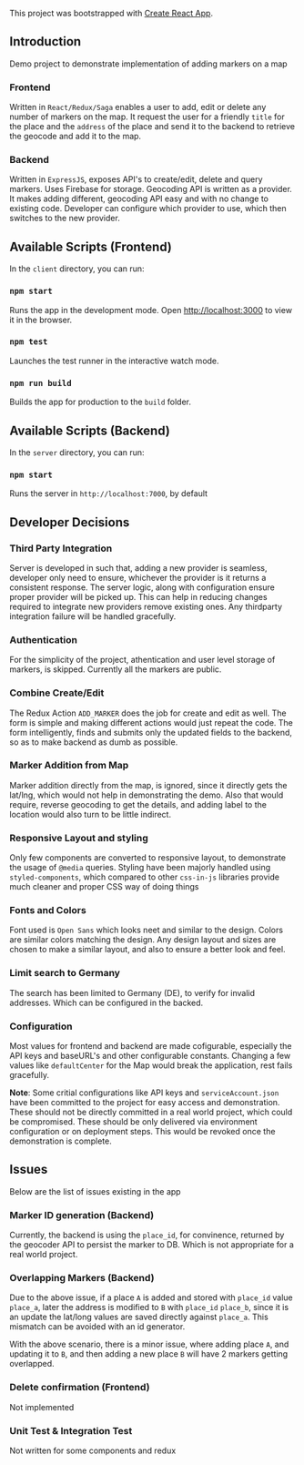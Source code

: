 This project was bootstrapped with [Create React App](https://github.com/facebook/create-react-app).

## Introduction

Demo project to demonstrate implementation of adding markers on a map

### Frontend

Written in `React/Redux/Saga` enables a user to add, edit or delete any number of markers on the map.
It request the user for a friendly `title` for the place and the `address` of the place and send it to the backend to retrieve the geocode and add it to the map.

### Backend

Written in `ExpressJS`, exposes API's to create/edit, delete and query markers.
Uses Firebase for storage. Geocoding API is written as a provider. It makes adding different, geocoding API easy and with no change to existing code. Developer can configure which provider to use, which then switches to the new provider.

## Available Scripts (Frontend)

In the `client` directory, you can run:

### `npm start`

Runs the app in the development mode.
Open [http://localhost:3000](http://localhost:3000) to view it in the browser.

### `npm test`

Launches the test runner in the interactive watch mode.

### `npm run build`

Builds the app for production to the `build` folder.

## Available Scripts (Backend)

In the `server` directory, you can run:

### `npm start`

Runs the server in  `http://localhost:7000`, by default


## Developer Decisions


### Third Party Integration

Server is developed in such that, adding a new provider is seamless, developer only need to ensure, whichever the provider is it returns a consistent response. The server logic, along with configuration ensure proper provider will be picked up. This can help in reducing changes required to integrate new providers remove existing ones.
Any thirdparty integration failure will be handled gracefully.

### Authentication
For the simplicity of the project, athentication and user level storage of markers, is skipped. Currently all the markers are public.

### Combine Create/Edit

The Redux Action `ADD_MARKER` does the job for create and edit as well. The form is simple and making different actions would just repeat the code. The form intelligently, finds and submits only the updated fields to the backend, so as to make backend as dumb as possible.

### Marker Addition from Map

Marker addition directly from the map, is ignored, since it directly gets the lat/lng, which would not help in demonstrating the demo. Also that would require, reverse geocoding to get the details, and adding label to the location would also turn to be little indirect.


### Responsive Layout and styling

Only few components are converted to responsive layout, to demonstrate the usage of `@media` queries. Styling have been majorly handled using `styled-components`, which compared to other `css-in-js` libraries provide much cleaner and proper CSS way of doing things

### Fonts and Colors

Font used is `Open Sans` which looks neet and similar to the design. Colors are similar colors matching the design. Any design layout and sizes are chosen to make a similar layout, and also to ensure a better look and feel.

### Limit search to Germany

The search has been limited to Germany (DE), to verify for invalid addresses. Which can be configured in the backed.

### Configuration

Most values for frontend and backend are made cofigurable, especially the API keys and baseURL's and other configurable constants.
Changing a few values like `defaultCenter` for the Map would break the application, rest fails gracefully.

**Note**: Some critial configurations like API keys and `serviceAccount.json` have been committed to the project for easy access and demonstration. These should not be directly committed in a real world project, which could be compromised. These should be only delivered via environment configuration or on deployment steps. This would be revoked once the demonstration is complete.


## Issues

Below are the list of issues existing in the app

### Marker ID generation (Backend)

Currently, the backend is using the `place_id`, for convinence, returned by the geocoder API to persist the marker to DB. Which is not appropriate for a real world project. 

### Overlapping Markers (Backend)

Due to the above issue, if a  place `A` is added and stored with `place_id` value `place_a`, later the address is modified to `B` with `place_id` `place_b`, since it is an update the lat/long values are saved directly against `place_a`. This mismatch can be avoided with an id generator.

With the above scenario, there is a minor issue, where adding place `A`, and updating it to `B`, and then adding a new place `B` will have 2 markers getting overlapped.

### Delete confirmation (Frontend)

Not implemented

### Unit Test & Integration Test

Not written for some components and redux
